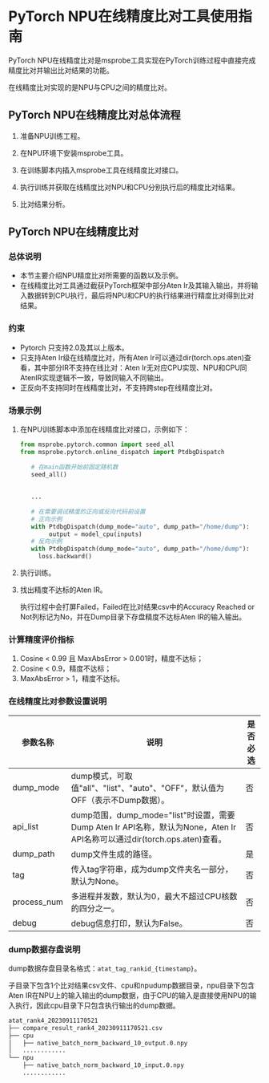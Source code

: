 # **PyTorch NPU在线精度比对工具使用指南**

PyTorch NPU在线精度比对是msprobe工具实现在PyTorch训练过程中直接完成精度比对并输出比对结果的功能。

在线精度比对实现的是NPU与CPU之间的精度比对。

## PyTorch NPU在线精度比对总体流程

1. 准备NPU训练工程。

2. 在NPU环境下安装msprobe工具。

3. 在训练脚本内插入msprobe工具在线精度比对接口。

4. 执行训练并获取在线精度比对NPU和CPU分别执行后的精度比对结果。

5. 比对结果分析。

##  PyTorch NPU在线精度比对
### 总体说明
- 本节主要介绍NPU精度比对所需要的函数以及示例。
- 在线精度比对工具通过截获PyTorch框架中部分Aten Ir及其输入输出，并将输入数据转到CPU执行，最后将NPU和CPU的执行结果进行精度比对得到比对结果。

### 约束

- Pytorch 只支持2.0及其以上版本。
- 只支持Aten Ir级在线精度比对，所有Aten Ir可以通过dir(torch.ops.aten)查看，其中部分IR不支持在线比对：Aten Ir无对应CPU实现、NPU和CPU同AtenIR实现逻辑不一致，导致同输入不同输出。
- 正反向不支持同时在线精度比对，不支持跨step在线精度比对。


### 场景示例
1. 在NPU训练脚本中添加在线精度比对接口，示例如下：

   ```python
   from msprobe.pytorch.common import seed_all
   from msprobe.pytorch.online_dispatch import PtdbgDispatch
      
      # 在main函数开始前固定随机数
      seed_all()
      
     
      ...
      
      # 在需要调试精度的正向或反向代码前设置
      # 正向示例
      with PtdbgDispatch(dump_mode="auto", dump_path="/home/dump"):
           output = model_cpu(inputs)
      # 反向示例
      with PtdbgDispatch(dump_mode="auto", dump_path="/home/dump"):
       	loss.backward() 
   ```

2. 执行训练。

3. 找出精度不达标的Aten IR。

   执行过程中会打屏Failed，Failed在比对结果csv中的Accuracy Reached or Not列标记为No，并在Dump目录下存盘精度不达标Aten IR的输入输出。

### 计算精度评价指标

1. Cosine < 0.99 且 MaxAbsError > 0.001时，精度不达标；
2. Cosine < 0.9，精度不达标；
3. MaxAbsError > 1，精度不达标。

### 在线精度比对参数设置说明

| 参数名称 | 说明                                                                                              | 是否必选 |
| -------- |-------------------------------------------------------------------------------------------------| -------- |
| dump_mode| dump模式，可取值"all"、"list"、"auto"、"OFF"，默认值为OFF（表示不Dump数据）。                                         | 否       |
| api_list | dump范围，dump_mode="list"时设置，需要Dump Aten Ir API名称，默认为None，Aten Ir API名称可以通过dir(torch.ops.aten)查看。 | 否       |
| dump_path| dump文件生成的路径。                                                                                    | 是       |
| tag      | 传入tag字符串，成为dump文件夹名一部分，默认为None。                                                                 | 否       |
| process_num | 多进程并发数，默认为0，最大不超过CPU核数的四分之一。                                                                                    | 否       |
| debug       | debug信息打印，默认为False。                                                                             | 否       |
### dump数据存盘说明
dump数据存盘目录名格式：`atat_tag_rankid_{timestamp}`。

子目录下包含1个比对结果csv文件、cpu和npudump数据目录，npu目录下包含Aten IR在NPU上的输入输出的dump数据，由于CPU的输入是直接使用NPU的输入执行，因此cpu目录下只包含执行输出的dump数据。

```bash
atat_rank4_20230911170521
├── compare_result_rank4_20230911170521.csv
├── cpu
│   ├── native_batch_norm_backward_10_output.0.npy
│   ............
└── npu
    ├── native_batch_norm_backward_10_input.0.npy
    ............
```
